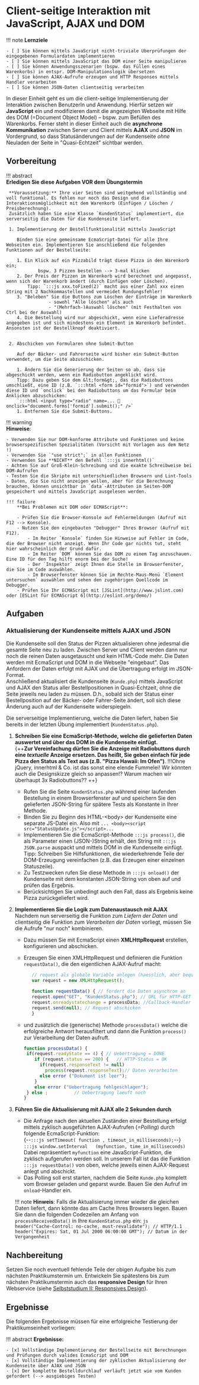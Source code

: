 # Client-seitige Interaktion mit JavaScript, AJAX und DOM 

!!! note
    **Lernziele**

    - [ ] Sie können mittels JavaScript nicht-triviale Überprüfungen der eingegebenen Formulardaten implementieren
    - [ ] Sie können mittels JavaScript das DOM einer Seite manipulieren
    - [ ] Sie können Anwendungsszenarien (bspw. das Füllen eines Warenkorbs) in entspr. DOM-Manipulationslogik übersetzen
    - [ ] Sie können AJAX-Aufrufe erzeugen und HTTP Responses mittels Handler verarbeiten
    - [ ] Sie können JSON-Daten clientseitig verarbeiten 

In dieser Einheit geht es um die client-seitige Implementierung der Interaktion zwischen BenutzerIn und Anwendung. Hierfür setzen wir **JavaScript** ein und modifizieren damit die angezeigten Webseite mit Hilfe des DOM (=Document Object Model) – bspw. zum Befüllen des Warenkorbs.
Ferner steht in dieser Einheit auch die **asynchrone Kommunikation** zwischen Server und Client mittels **AJAX** und **JSON** im Vordergrund, so dass Statusänderungen auf der Kundenseite *ohne* Neuladen der Seite in "Quasi-Echtzeit" sichtbar werden. 

## Vorbereitung   

!!! abstract  
    **Erledigen Sie diese Aufgaben VOR dem Übungstermin**

     **Voraussetzung:** Ihre vier Seiten sind weitgehend vollständig und voll funktional. Es fehlen nur noch das Design und die Interaktionsmöglichkeit mit dem Warenkorb (Einfügen / Löschen / Preisberechnung).
     Zusätzlich haben Sie eine Klasse `KundenStatus` implementiert, die serverseitig die Daten für die Kundenseite liefert.

     1. Implementierung der Bestellfunktionalität mittels JavaScript

        Binden Sie eine gemeinsame EcmaScript-Datei für alle Ihre Webseiten ein. Implementieren Sie anschließend die folgenden Funktionen auf der Bestellseite:  

        1. Ein Klick auf ein Pizzabild trägt diese Pizza in den Warenkorb ein;  
                bspw. 3 Pizzen bestellen --> 3-mal klicken
        2. Der Preis der Pizzen im Warenkorb wird berechnet und angepasst, wenn sich der Warenkorb ändert (durch Einfügen oder Löschen).     
            Tipp: `:::js xxx.toFixed(2)` macht aus einer Zahl xxx einen String mit 2 Nachkommastellen und vermeidet Rundungsfehler!
        3. "Beleben" Sie die Buttons zum Löschen der Einträge im Warenkorb 
                    - sowohl "Alle löschen" als auch 
                    - "(Mehrfach-)Auswahl löschen" (mit Festhalten von Ctrl bei der Auswahl)
        4. Die Bestellung wird nur abgeschickt, wenn eine Lieferadresse angegeben ist und sich mindestens ein Element im Warenkorb befindet. Ansonsten ist der Bestellknopf deaktiviert.


     2. Abschicken von Formularen ohne Submit-Button

        Auf der Bäcker- und Fahrerseite wird bisher ein Submit-Button verwendet, um die Seite abzuschicken.

        1. Ändern Sie die Generierung der Seiten so ab, dass sie abgeschickt werden, wenn ein Radiobutton angeklickt wird.   
        Tipp: Dazu geben Sie dem &lt;form&gt;, das die Radiobuttons umschließt, eine ID (z.B. `:::html <form id="formid">`) und verwenden diese ID und `onclick` bei den Radiobuttons um das Formular beim Anklicken abzuschicken:  
        `:::html <input type="radio" name=... 	onclick="document.forms['formid'].submit();" />`
        1. Entfernen Sie die Submit-Buttons.

!!! warning  
    **Hinweise**:

    - Verwenden Sie nur DOM-konforme Attribute und Funktionen und keine browserspezifischen Spezialitäten (Vorsicht mit Vorlagen aus dem Netz !)
    - Verwenden Sie `"use strict";` in allen Funktionen
    - Verwenden Sie **NICHT** den Befehl `:::js innerhtml()`
    - Achten Sie auf Groß-Klein-Schreibung und die exakte Schreibweise bei DOM-Aufrufen
    - Testen Sie die Skripte mit unterschiedlichen Browsern und Lint-Tools
    - Daten, die Sie nicht anzeigen wollen, aber für die Berechnung brauchen, können unsichtbar in `data`-Attributen im Seiten-DOM gespeichert und mittels JavaScript ausgelesen werden. 

    !!! failure  
        **Bei Problemen mit DOM oder ECMAScript**:
            
        - Prüfen Sie die Browser-Konsole auf Fehlermeldungen (Aufruf mit F12 --> Konsole).
        - Nutzen Sie den eingebauten "Debugger" Ihres Browser (Aufruf mit F12). 
            - Im Reiter `Konsole` finden Sie Hinweise auf Fehler im Code, die der Browser nicht anzeigt. Wenn Ihr Code gar nichts tut, steht hier wahrscheinlich der Grund dafür. 
            - Im Reiter `DOM` können Sie das DOM zu einem Tag anzuschauen. Eine ID für den Tag hilft enorm bei der Suche!
            - Der `Inspektor` zeigt Ihnen die Stelle im Browserfenster, die Sie im Code auswählen.
            - Im Browserfenster können Sie im Rechte-Maus-Menü `Element untersuchen` auswählen und sehen den zugehörigen Quellcode im Debugger.
        - Prüfen Sie Ihr ECMAScript mit [JSLint](http://www.jslint.com) oder [ESLint für ECMAScript 6](http://eslint.org/demo/)


## Aufgaben

### Aktualisierung der Kundenseite mittels AJAX und JSON

Die Kundenseite soll den Status der Pizzen aktualisieren ohne jedesmal die gesamte Seite neu zu laden. Zwischen Server und Client werden dann nur noch die reinen Daten ausgetauscht und kein HTML-Code mehr. Die Daten werden mit EcmaScript und DOM in die Webseite "eingebaut". Das Anfordern der Daten erfolgt mit AJAX und die Übertragung erfolgt im JSON-Format.  
Anschließend aktualisiert die Kundenseite (`Kunde.php`) mittels JavaScript und AJAX den Status aller Bestellpositionen in Quasi-Echtzeit, ohne die Seite jeweils neu laden zu müssen. D.h., sobald sich der Status einer Bestellposition auf der Bäcker- oder Fahrer-Seite ändert, soll sich diese Änderung auch auf der Kundenseite widerspiegeln. 

Die serverseitige Implementierung, welche die Daten liefert, haben Sie bereits in der letzten Übung implementiert (`KundenStatus.php`).

1. **Schreiben Sie eine EcmaScript-Methode, welche die gelieferten Daten auswertet und über das DOM in die Kundenseite einfügt.**    
    {++**Zur Vereinfachung dürfen Sie die Anzeige mit Radiobuttons durch eine *textuelle* Anzeige ersetzen. Das heißt, Sie geben einfach für jede Pizza den Status als Text aus (z.B. "Pizza Hawaii: Im Ofen")**. !!!Ohne jQuery, innerhtml & Co. ist das sonst eine elende Fummelei! Wir könnten auch die Designskizze gleich so anpassen!? Warum machen wir überhaupt 3x Radiobuttons?? ++}
     - Rufen Sie die Seite `KundenStatus.php` während einer laufenden Bestellung in einem Browserfenster auf und speichern Sie den gelieferten JSON-String für spätere Tests als Konstante in Ihrer Methode.
     - Binden Sie zu Beginn des HTML-&lt;body&gt; der Kundenseite eine separate JS-Datei ein. Also mit `... <body><script src="StatusUpdate.js"></script>...`
     - Implementieren Sie die EcmaScript-Methode `:::js process()`, die als Parameter einen (JSON-)String erhält, den String mit `:::js JSON.parse` auspackt und mittels DOM in die Kundenseite einfügt.   
     Tipp: Schreiben Sie Hilfsfunktionen, die wiederkehrende Teile der DOM-Erzeugung vereinfachen (z.B. das Erzeugen einer einzelnen Statuszeile).
     - Zu Testzwecken rufen Sie diese Methode in `:::js onload()` der Kundenseite mit dem konstanten JSON-String von oben auf und prüfen das Ergebnis.
     - Berücksichtigen Sie unbedingt auch den Fall, dass als Ergebnis keine Pizza zurückgeliefert wird.    

2.  **Implementieren Sie die Logik zum Datenaustausch mit AJAX**    
    Nachdem nun serverseitig die Funktion zum *Liefern der Daten* und clientseitig die Funktion zum *Verarbeiten der Daten* vorliegt, müssen Sie die Aufrufe "nur noch" kombinieren.
    - Dazu müssen Sie mit EcmaScript einen **XMLHttpRequest** erstellen, konfigurieren und abschicken.     

    - Erzeugen Sie einen XMLHttpRequest und definieren die Funktion `requestData()`, die den eigentlichen AJAX-Aufruf macht:
         ```js  
            // request als globale Variable anlegen (haesslich, aber bequem)
            var request = new XMLHttpRequest(); 

            function requestData() { // fordert die Daten asynchron an
            request.open("GET", "KundenStatus.php"); // URL für HTTP-GET
            request.onreadystatechange = processData; //Callback-Handler zuordnen
            request.send(null);	// Request abschicken
            }
         ```
    - und zusätzlich die (generische) Methode `processData()` welche die erfolgreiche Antwort herausfiltert und dann die Funktion `process()` zur Verarbeitung der Daten aufruft. 
         ```js  
         function processData() {
          if(request.readyState == 4) {	// Uebertragung = DONE
        	 if (request.status == 200) {	// HTTP-Status = OK
      	       if(request.responseText != null)	
      		     process(request.responseText);// Daten verarbeiten
      	       else error ("Dokument ist leer");		
      	     } 
             else error ("Uebertragung fehlgeschlagen");
          } else ;			// Uebertragung laeuft noch
         }
         ```

3.  **Führen Sie die Aktualisierung mit AJAX alle 2 Sekunden durch**    
    -  Die Anfrage nach den aktuellen Zuständen einer Bestellung erfolgt mittels zyklisch ausgeführten AJAX-Aufrufen (*=Polling*) durch folgende EcmaScript-Funktion:    
        {--`:::js setTimeout( function , timeout_in_milliseconds);`--}     
        `:::js window.setInterval	(myfunction, time_in_milliseconds)`   
        Dabei repräsentiert `myfunction` eine JavaScript-Funktion, die zyklisch aufgerufen werden soll. In unserem Fall ist das die Funktion `:::js requestData()` von oben, welche jeweils einen AJAX-Request anlegt und abschickt.
    - Das Polling soll erst starten, nachdem die Seite `Kunde.php` komplett vom Browser geladen und geparst wurde. Bauen Sie den Aufruf im `onload`-Handler ein.
 

    !!! note
        **Hinweis**:
        Falls die Aktualisierung immer wieder die gleichen Daten liefert, dann könnte das am Cache Ihres Browsers liegen. 
        Bauen Sie dann die folgenden Codezeilen am Anfang von `processReceivedData()` in Ihre `KundenStatus.php` ein: 
            ```js  
            header("Cache-Control: no-cache, must-revalidate"); // HTTP/1.1
            header("Expires: Sat, 01 Jul 2000 06:00:00 GMT"); // Datum in der Vergangenheit
            ```


<!--
#### ????

1. Implementieren Sie die Funktion zur Erzeugung der **AJAX-Requests**. Lesen Sie ggf. die `BestellungID` aus dem Seiten-DOM aus und übertragen Sie diese als GET-Parameter im AJAX-Request.

2. Schreiben Sie eine **Handler-Funktion** für das `onload`-Event, welche zyklisch den AJAX-Request absetzt, sobald die Seite vollständig geladen und geparst wurde.

3. Implementieren Sie die Logik zur Auswertung der **JSON-Statusdaten** und der Anpassung des Seiten-DOMs (=Setzen der Markierungen in den Radiobuttons).

4. Implementieren Sie die Logik zur Behandlung der **Sonderfälle** (siehe [Vorbemerkungen](termin3.md#vorbemerkungen)) 
      1. Keine Bestellung vorhanden
      2. Initiierung einer neuen Bestellung trotz laufender Bestellung. 

    Insbesondere bei Fall (b) gibt es mehrere Umsetzungsmöglichkeiten

      1. `StatusController.php` liefert HTTP-Statuscode `303 See Other`
      2. Redirect auf `Kunde.php`, so dass die Seite mit den neuen Bestelldaten neu aufgebaut wird
      3. Zweiter kaskadierter AJAX-Request der feststellt, ob eine neue Bestellung initiiert wurde

    Entscheiden Sie sich für *eine* **Variante** und implementieren Sie diese.

 1. **Testen** Sie die implementierte Variante insbesondere mit den beschriebenen Sonderfällen.


 !!! note
    **Hinweis 1**:
    Es gibt mehrere Umsetzungsmöglichkeiten für Aufgabe 2 (bspw. Polling und kompletter Neuaufbau des DOM-Bereichs mit den Statusinformtionen vs. kaskadierte AJAX-Aufrufe für Stammdaten und Statusupdates). Für die Abnahme ist die Umsetzung einer einfachen Lösung ausreichend (bspw. Polling und kompletter Neuaufbau des Status-DOM).

!!! note
    **Hinweis 2 (Alternative Lösung)**: 

    - Aufbau der Seite mittels PHP; setzen bzw. aktualisieren der Zustände mit JavaScript
    - 2 separate AJAX-Requests: (a) pollt Statusupdates, (b) fragt Controller nach neuen Bestellungen; wenn neue Bestellung, dann Redirect im AJAX-Handler auf Kunde.php, d.h., Neuaufbau der Seite mit aktueller Bestellung)  -->

## Nachbereitung
Setzen Sie noch eventuell fehlende Teile der obigen Aufgabe bis zum nächsten Praktikumstermin um. 
Entwickeln Sie spätestens bis zum nächsten Praktikumstermin auch das **responsive Design** für Ihren Webservice (siehe [Selbststudium II: Responsives Design](termin4_5.md)).

## Ergebnisse

Die folgenden Ergebnisse müssen für eine erfolgreiche Testierung der Praktikumseinheit vorliegen:

!!! abstract
    __Ergebnisse:__

    - [x] Vollständige Implementierung der Bestellseite mit Berechnungen und Prüfungen durch valides EcmaScript und DOM
    - [x] Vollständige Implementierung der zyklischen Aktualisierung der Kundenseite über AJAX und JSON
    - [x] Der komplette Bestelldurchlauf verläuft jetzt wie vom Kunden gefordert (--> ausgiebiges Testen) 
